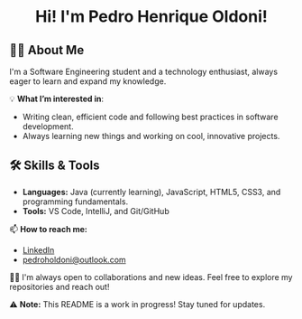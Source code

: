 <div align="center">

# Hi! I'm Pedro Henrique Oldoni!

</div>

## 👨‍🎓 About Me
I'm a Software Engineering student and a technology enthusiast, always eager to learn and expand my knowledge. 

💡 **What I’m interested in**:
- Writing clean, efficient code and following best practices in software development.
- Always learning new things and working on cool, innovative projects.

## 🛠️ Skills & Tools
- **Languages:** Java (currently learning), JavaScript, HTML5, CSS3, and programming fundamentals.
- **Tools:** VS Code, IntelliJ, and Git/GitHub

📫 **How to reach me:**
- [LinkedIn](https://www.linkedin.com/in/pedro-henrique-oldoni-1b55b2261/)
- pedroholdoni@outlook.com

👨‍💻  I'm always open to collaborations and new ideas. Feel free to explore my repositories and reach out!

⚠️ **Note:** This README is a work in progress! Stay tuned for updates. 



